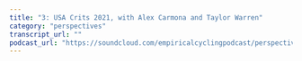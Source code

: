 ```yaml
---
title: "3: USA Crits 2021, with Alex Carmona and Taylor Warren"
category: "perspectives"
transcript_url: ""
podcast_url: "https://soundcloud.com/empiricalcyclingpodcast/perspectives-3-usa-crits-2021-with-alex-carmona-and-taylor-warren"
---
```

